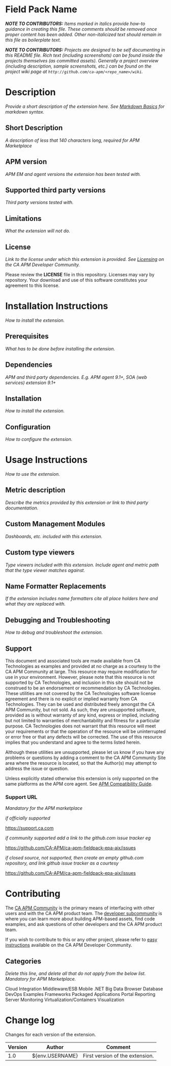 # Field Pack Name
*__NOTE TO CONTRIBUTORS:__ Items marked in italics provide how-to guidance in creating this file.  These comments should be removed once proper content has been added.  Other non-italicized text should remain in this file as boilerplate text.*


*__NOTE TO CONTRIBUTORS:__ Projects are designed to be self documenting in this README file.  Rich text (including screenshots) can be  found inside the projects themselves (as committed assets).  Generally a project overview (including description, sample screenshots, etc.) can be found on the project wiki page at `http://github.com/ca-apm/<repo_name>/wiki`.*

# Description
*Provide a short description of the extension here. See [Markdown Basics](https://help.github.com/articles/markdown-basics/) for markdown syntax.*

## Short Description

*A description of less that 140 characters long, required for APM Marketplace*

## APM version
*APM EM and agent versions the extension has been tested with.*

## Supported third party versions
*Third party versions tested with.*

## Limitations
*What the extension will not do.*

## License
*Link to the license under which this extension is provided. See [Licensing](https://communities.ca.com/docs/DOC-231150910#license) on the CA APM Developer Community.*

Please review the
**LICENSE**
file in this repository.  Licenses may vary by repository.  Your download and use of this software constitutes your agreement to this license.

# Installation Instructions
*How to install the extension.*

## Prerequisites
*What has to be done before installing the extension.*

## Dependencies
*APM and third party dependencies. E.g. APM agent 9.1+, SOA (web services) extension 9.1+*

## Installation
*How to install the extension.*

## Configuration
*How to configure the extension.*


# Usage Instructions
*How to use the extension.*

## Metric description
*Describe the metrics provided by this extension or link to third party documentation.*

## Custom Management Modules
*Dashboards, etc. included with this extension.*

## Custom type viewers
*Type viewers included with this extension. Include agent and metric path that the type viewer matches against.*

## Name Formatter Replacements
*If the extension includes name formatters cite all place holders here and what they are replaced with.*

## Debugging and Troubleshooting
*How to debug and troubleshoot the extension.*


## Support
This document and associated tools are made available from CA Technologies as examples and provided at no charge as a courtesy to the CA APM Community at large. This resource may require modification for use in your environment. However, please note that this resource is not supported by CA Technologies, and inclusion in this site should not be construed to be an endorsement or recommendation by CA Technologies. These utilities are not covered by the CA Technologies software license agreement and there is no explicit or implied warranty from CA Technologies. They can be used and distributed freely amongst the CA APM Community, but not sold. As such, they are unsupported software, provided as is without warranty of any kind, express or implied, including but not limited to warranties of merchantability and fitness for a particular purpose. CA Technologies does not warrant that this resource will meet your requirements or that the operation of the resource will be uninterrupted or error free or that any defects will be corrected. The use of this resource implies that you understand and agree to the terms listed herein.

Although these utilities are unsupported, please let us know if you have any problems or questions by adding a comment to the CA APM Community Site area where the resource is located, so that the Author(s) may attempt to address the issue or question.

Unless explicitly stated otherwise this extension is only supported on the same platforms as the APM core agent. See [APM Compatibility Guide](http://www.ca.com/us/support/ca-support-online/product-content/status/compatibility-matrix/application-performance-management-compatibility-guide.aspx).

### Support URL
*Mandatory for the APM marketplace*

*if officially supported*

https://support.ca.com

*if community supported add a link to the github.com issue tracker eg*

https://github.com/CA-APM/ca-apm-fieldpack-epa-aix/issues

*if closed source, not supported, then create an empty github.com repository, and link github issue tracker as a courtesy*

https://github.com/CA-APM/ca-apm-fieldpack-epa-aix/issues

# Contributing
The [CA APM Community](https://communities.ca.com/community/ca-apm) is the primary means of interfacing with other users and with the CA APM product team.  The [developer subcommunity](https://communities.ca.com/community/ca-apm/ca-developer-apm) is where you can learn more about building APM-based assets, find code examples, and ask questions of other developers and the CA APM product team.

If you wish to contribute to this or any other project, please refer to [easy instructions](https://communities.ca.com/docs/DOC-231150910) available on the CA APM Developer Community.

## Categories

*Delete this line, and delete all that do not apply from the below list.  Mandatory for APM Marketplace.*

Cloud Integration Middleware/ESB Mobile .NET Big Data Browser Database DevOps Examples Frameworks Packaged Applications Portal Reporting Server Monitoring Virtualization/Containers Visualization


# Change log
Changes for each version of the extension.

Version | Author | Comment
--------|--------|--------
1.0 | ${env.USERNAME} | First version of the extension.
